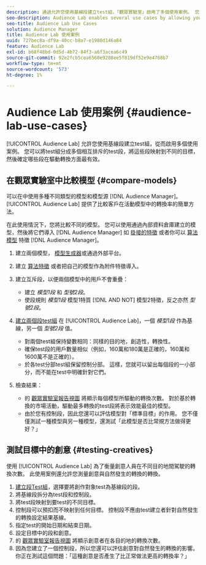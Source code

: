 ```yaml
---
description: 通過允許您使用基線段建立test組，「觀眾實驗室」啟用了多個使用案例。 您可以將test組分成多個相互排斥的test段，將這些段映射到不同的目標，然後確定哪些段在驅動轉換方面最有效。
seo-description: Audience Lab enables several use cases by allowing you to use baseline segments for creating test groups. You can divide test groups into several mutually exclusive test segments, map these to different destinations and then determine which of the segments are most effective in driving conversions.
seo-title: Audience Lab Use Cases
solution: Audience Manager
title: Audience Lab 使用案例
uuid: 727bec8a-df9a-40cc-b8a7-e1980d146a84
feature: Audience Lab
exl-id: b68f48bd-0d5d-4b72-84f3-a6f3acea6c49
source-git-commit: 92e2fcb5cea6560e9288ee5f819df52e9e4768b7
workflow-type: tm+mt
source-wordcount: '573'
ht-degree: 1%

---
```


# Audience Lab 使用案例 {#audience-lab-use-cases}

[!UICONTROL Audience Lab] 允許您使用基線段建立test組，從而啟用多個使用案例。 您可以將test組分成多個相互排斥的test段，將這些段映射到不同的目標，然後確定哪些段在驅動轉換方面最有效。

## 在觀眾實驗室中比較模型 {#compare-models}

可以在中使用多種不同類型的模型和模型源 [!DNL Audience Manager]。 [!UICONTROL Audience Lab] 提供了比較客戶在活動模型中的轉換率的簡單方法。

<!-- audience-lab-compare-models.xml -->

在此使用情況下，您將比較不同的模型。 您可以使用通過內部資料倉庫建立的模型，然後將它們導入 [!DNL Audience Manager] 如 [掛接的特徵](../../features/traits/create-onboarded-rule-based-traits.md#create-rules-based-or-onboarded-traits) 或者你可以 [算法模型](../../features/algorithmic-models/understanding-models.md) 特徵 [!DNL Audience Manager]。

1. 建立兩個模型， [模型生成器](../../features/algorithmic-models/create-model.md)或通過外部平台。
1. 建立 [算法特徵](../../features/traits/create-algorithmic-traits.md) 或者把自己的模型作為附件特徵導入。
1. 建立互斥段，以便兩個模型中的用戶不會重疊：

   * 建立 *模型1段* 和 *型號2段*。
   * 使段規則 *模型1段* 模型1特質 [!DNL AND NOT] 模型2特徵，反之亦然 *型號2段*。

1. [建立兩個段test組](../../features/audience-lab/audience-lab-manage-test-groups.md#create-test-groups) 在 [!UICONTROL Audience Lab]，一個 *模型1段* 作為基線，另一個 *型號2段* 值。

   * 對兩個test組保持變數相同：同樣的目的地，創造性，轉換性。
   * 確保test段的用戶數量相似（例如，160萬和180萬是正確的，160萬和1600萬不是正確的）。
   * 於各test分部test組保留控制分部。 這樣，您就可以留出每個段的一小部分，而不能在test中明確針對它們。

1. 檢查結果：

   * 的 [觀眾實驗室報告視圖](../../features/audience-lab/audience-lab-reporting-view.md) 將顯示每個模型所驅動的轉換次數。 對於基於轉換的市場活動，驅動最多轉換的test段將表示效能最佳的模型。
   * 由於您有控制段，因此您還可以評估模型對「標準目標」的作用。 您不僅僅測試一種模型與另一種模型，還測試「此模型是否比常規方法做得更好？」

## 測試目標中的創意 {#testing-creatives}

<!-- audience-lab-creatives-across-destinations.xml -->

使用 [!UICONTROL Audience Lab] 為了衡量創意人員在不同目的地間駕駛的轉換次數。 此使用案例還允許您測量創意與自然發生的轉換的轉換。

1. [建立段Test組](../../features/audience-lab/audience-lab-manage-test-groups.md#create-test-groups)，選擇要將創作對象test為基線段的段。
1. 將基線段拆分為test段和控制段。
1. 將test段映射到要test的不同目標。
1. 控制段可以預扣而不映射到任何目標。 控制段不應由test建立者針對自然發生的轉換設定結果基線。
1. 指定test的開始日期和結束日期。
1. 設定目標中的段和創意。
1. 的 [觀眾實驗室報告視圖](../../features/audience-lab/audience-lab-reporting-view.md) 將顯示創意者在各目的地的轉換次數。
1. 因為您建立了一個控制段，所以您還可以評估創意對自然發生的轉換的影響。 你正在測試這個問題：「這種創意是否產生了比正常做法更高的轉換率？」
